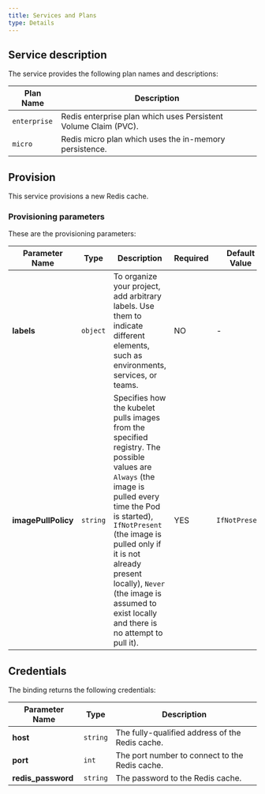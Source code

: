 ```yaml
---
title: Services and Plans
type: Details
---
```


## Service description

The service provides the following plan names and descriptions:

| Plan Name | Description |
|-----------|-------------|
| `enterprise` | Redis enterprise plan which uses Persistent Volume Claim (PVC). |
| `micro` | Redis micro plan which uses the in-memory persistence. |


## Provision

This service provisions a new Redis cache.

### Provisioning parameters

These are the provisioning parameters:

| Parameter Name | Type | Description | Required | Default Value |
|----------------|------|-------------|----------|---------------|
| **labels** | `object` | To organize your project, add arbitrary labels. Use them to indicate different elements, such as environments, services, or teams. | NO | - |
| **imagePullPolicy** | `string` | Specifies how the kubelet pulls images from the specified registry. The possible values are `Always` (the image is pulled every time the Pod is started), `IfNotPresent` (the image is pulled only if it is not already present locally), `Never` (the image is assumed to exist locally and there is no attempt to pull it). | YES | `IfNotPresent` |

## Credentials

The binding returns the following credentials:

| Parameter Name | Type | Description |
|----------------|------|-------------|
| **host** | `string` | The fully-qualified address of the Redis cache. |
| **port** | `int` | The port number to connect to the Redis cache. |
| **redis_password** | `string` | The password to the Redis cache. |
